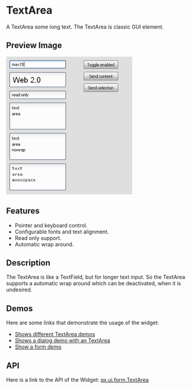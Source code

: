 TextArea
========

A TextArea some long text. The TextArea is classic GUI element.

Preview Image
-------------

![TextArea](textfield.png)

Features
--------

-   Pointer and keyboard control.
-   Configurable fonts and text alignment.
-   Read only support.
-   Automatic wrap around.

Description
-----------

The TextArea is like a TextField, but for longer text input. So the TextArea supports a automatic wrap around which can be deactivated, when it is undesired.

Demos
-----

Here are some links that demonstrate the usage of the widget:

-   [Shows different TextArea demos](../../apps/demobrowser/#widget~TextField.html)
-   [Shows a dialog demo with an TextArea](../../apps/demobrowser/#showcase~Dialog.html)
-   [Show a form demo](../../apps/demobrowser/#showcase~Form.html)

API
---

Here is a link to the API of the Widget:
[qx.ui.form.TextArea](../../apps/apiviewer/#qx.ui.form.TextArea)
